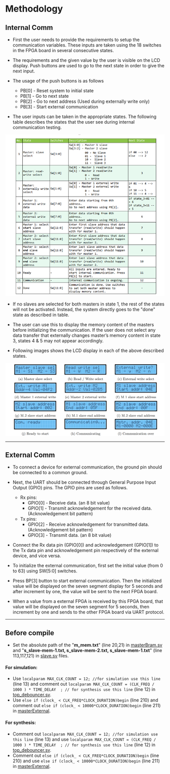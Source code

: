 
# Methodology
## Internal Comm
* First the user needs to provide the requirements to setup the communication variables. These inputs are taken using the 18 switches in the FPGA board in several consecutive
states. 
* The requirements and the given value by the user is visible on the LCD display. Push buttons are used to go to the next state in order to give the next
input. 
* The usage of the push buttons is as follows
  * PB[0] - Reset system to initial state
  * PB[1] - Go to next state
  * PB[2] - Go to next address (Used during externally write only)
  * PB[3] - Start external communication

* The user inputs can be taken in the appropriate states. The following table describes the states that the user see during internal communication testing.

![](images/table.png)

* If no slaves are selected for both masters in state 1, the rest of the states will not be activated. Instead, the system directly goes to the "done" state as described in table.
*  The user can use this to display the memory content of the masters before initializing the communication. If the user does not select any data transfer that externally changes master’s memory content in state 3, states 4 & 5 may not appear accordingly.

*  Following images shows the LCD display in each of the above described states. 

![](images/lcd.png)

---
## External Comm

* To connect a device for external communication, the ground pin should be connected to a common ground. 
* Next, the UART should be connected through General Purpose
Input Output (GPIO) pins. The GPIO pins are used as
follows.
  * Rx pins:
    * GPIO[0] - Receive data. (an 8 bit value)
    * GPIO[1] - Transmit acknowledgement for the received data. (Acknowledgement bit pattern)
  * Tx pins:
    * GPIO[2] - Receive acknowledgement for transmitted data. (Acknowledgement bit pattern)
    * GPIO[3] - Transmit data. (an 8 bit value)
  
* Connect the Rx data pin (GPIO[0]) and acknowledgement (GPIO[1]) to the Tx data pin and acknowledgement pin respectively of the external device, and vice versa.
* To initialize the external communication, first set the initial value (from 0 to 63) using SW[5:0] switches. 
* Press BP[3] button to start external communication. Then the initialized value will be displayed on the seven segment display for 5 seconds and after increment by one, the value will be sent to the next FPGA board.
* When a value from a external FPGA is received by this FPGA board, that value will be displayed on the seven segment for 5 seconds, then increment by one and sends to the other FPGA board via UART protocol.

---
## Before compile

* Set the absolute path of the "**m_mem.txt**" (line 20,21) in [masterBram.sv](src/masterBram.sv) and "**s_slave-mem-1.txt, s_slave-mem-2.txt, s_slave-mem-1.txt**" (line 113,117,121) in [slave.sv](src/slave.sv) files. 
#### For simulation:
* Use `localparam MAX_CLK_COUNT = 12; //for simulation use this line` (line 13) and comment out `localparam MAX_CLK_COUNT = (CLK_FREQ / 1000 ) * TIME_DELAY  ; // for synthesis use this line` (line 12) in [top_debouncer.sv](src/top_debouncer.sv).
* Use `else if (clock_ < CLK_FREQ*CLOCK_DURATION)begin` (line 210) and comment out `else if (clock_ < 10000*CLOCK_DURATION)begin` (line 211) in [masterExternal](src/masterExternal.sv).
#### For synthesis:
* Comment out `localparam MAX_CLK_COUNT = 12; //for simulation use this line` (line 13) and use `localparam MAX_CLK_COUNT = (CLK_FREQ / 1000 ) * TIME_DELAY  ; // for synthesis use this line` (line 12) in [top_debouncer.sv](src/top_debouncer.sv).
* Comment out `else if (clock_ < CLK_FREQ*CLOCK_DURATION)begin` (line 210) and use `else if (clock_ < 10000*CLOCK_DURATION)begin` (line 211) in [masterExternal](src/masterExternal.sv).
